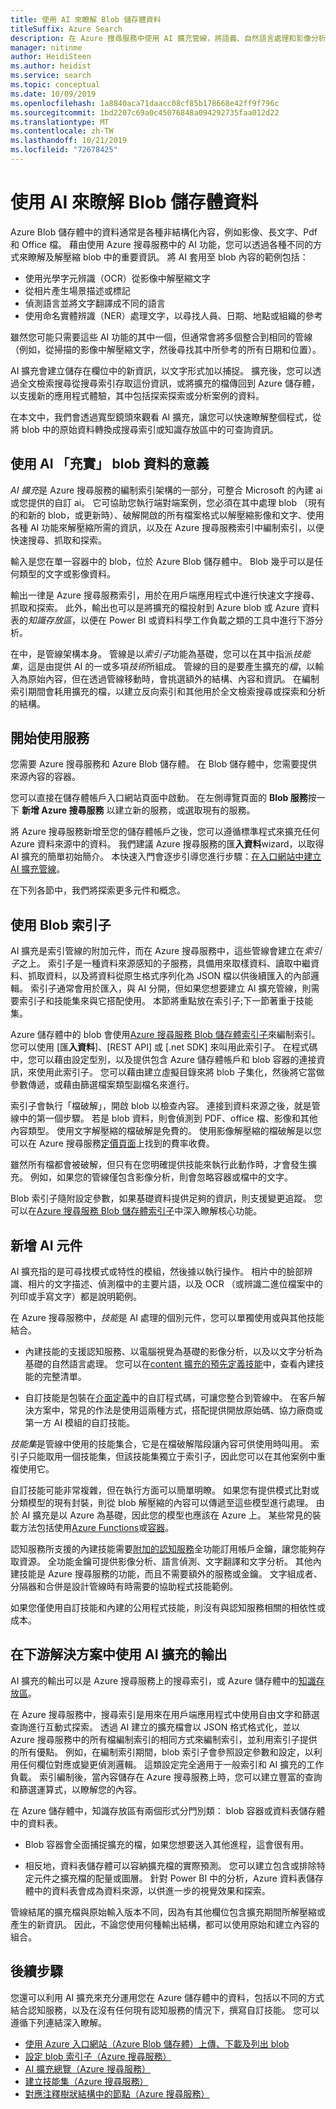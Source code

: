 ```yaml
---
title: 使用 AI 來瞭解 Blob 儲存體資料
titleSuffix: Azure Search
description: 在 Azure 搜尋服務中使用 AI 擴充管線，將語義、自然語言處理和影像分析新增至 Azure blob。
manager: nitinme
author: HeidiSteen
ms.author: heidist
ms.service: search
ms.topic: conceptual
ms.date: 10/09/2019
ms.openlocfilehash: 1a8840aca71daacc08cf85b178668e42ff9f796c
ms.sourcegitcommit: 1bd2207c69a0c45076848a094292735faa012d22
ms.translationtype: MT
ms.contentlocale: zh-TW
ms.lasthandoff: 10/21/2019
ms.locfileid: "72678425"
---
```

# <a name="use-ai-to-understand-blob-storage-data"></a>使用 AI 來瞭解 Blob 儲存體資料

Azure Blob 儲存體中的資料通常是各種非結構化內容，例如影像、長文字、Pdf 和 Office 檔。 藉由使用 Azure 搜尋服務中的 AI 功能，您可以透過各種不同的方式來瞭解及解壓縮 blob 中的重要資訊。 將 AI 套用至 blob 內容的範例包括：

+ 使用光學字元辨識（OCR）從影像中解壓縮文字
+ 從相片產生場景描述或標記
+ 偵測語言並將文字翻譯成不同的語言
+ 使用命名實體辨識（NER）處理文字，以尋找人員、日期、地點或組織的參考 

雖然您可能只需要這些 AI 功能的其中一個，但通常會將多個整合到相同的管線（例如，從掃描的影像中解壓縮文字，然後尋找其中所參考的所有日期和位置）。 

AI 擴充會建立儲存在欄位中的新資訊，以文字形式加以捕捉。 擴充後，您可以透過全文檢索搜尋從搜尋索引存取這份資訊，或將擴充的檔傳回到 Azure 儲存體，以支援新的應用程式體驗，其中包括探索探索或分析案例的資料。 

在本文中，我們會透過寬型鏡頭來觀看 AI 擴充，讓您可以快速瞭解整個程式，從將 blob 中的原始資料轉換成搜尋索引或知識存放區中的可查詢資訊。

## <a name="what-it-means-to-enrich-blob-data-with-ai"></a>使用 AI 「充實」 blob 資料的意義

*AI 擴充*是 Azure 搜尋服務的編制索引架構的一部分，可整合 Microsoft 的內建 ai 或您提供的自訂 ai。 它可協助您執行端對端案例，您必須在其中處理 blob （現有的和新的 blob，或更新時）、破解開啟的所有檔案格式以解壓縮影像和文字、使用各種 AI 功能來解壓縮所需的資訊，以及在 Azure 搜尋服務索引中編制索引，以便快速搜尋、抓取和探索。 

輸入是您在單一容器中的 blob，位於 Azure Blob 儲存體中。 Blob 幾乎可以是任何類型的文字或影像資料。 

輸出一律是 Azure 搜尋服務索引，用於在用戶端應用程式中進行快速文字搜尋、抓取和探索。 此外，輸出也可以是將擴充的檔投射到 Azure blob 或 Azure 資料表的*知識存放區*，以便在 Power BI 或資料科學工作負載之類的工具中進行下游分析。

在中，是管線架構本身。 管線是以*索引子*功能為基礎，您可以在其中指派*技能集*，這是由提供 AI 的一或多項*技術*所組成。 管線的目的是要產生擴充的*檔*，以輸入為原始內容，但在透過管線移動時，會挑選額外的結構、內容和資訊。 在編制索引期間會耗用擴充的檔，以建立反向索引和其他用於全文檢索搜尋或探索和分析的結構。

## <a name="start-with-services"></a>開始使用服務

您需要 Azure 搜尋服務和 Azure Blob 儲存體。 在 Blob 儲存體中，您需要提供來源內容的容器。

您可以直接在儲存體帳戶入口網站頁面中啟動。 在左側導覽頁面的  **Blob 服務**按一下 **新增 Azure 搜尋服務** 以建立新的服務，或選取現有的服務。 

將 Azure 搜尋服務新增至您的儲存體帳戶之後，您可以遵循標準程式來擴充任何 Azure 資料來源中的資料。 我們建議 Azure 搜尋服務的匯**入資料**wizard，以取得 AI 擴充的簡單初始簡介。 本快速入門會逐步引導您進行步驟：[在入口網站中建立 AI 擴充管線](cognitive-search-quickstart-blob.md)。 

在下列各節中，我們將探索更多元件和概念。

## <a name="use-a-blob-indexer"></a>使用 Blob 索引子

AI 擴充是索引管線的附加元件，而在 Azure 搜尋服務中，這些管線會建立在*索引子*之上。 索引子是一種資料來源感知的子服務，具備用來取樣資料、讀取中繼資料、抓取資料，以及將資料從原生格式序列化為 JSON 檔以供後續匯入的內部邏輯。 索引子通常會用於匯入，與 AI 分開，但如果您想要建立 AI 擴充管線，則需要索引子和技能集來與它搭配使用。 本節將重點放在索引子;下一節著重于技能集。

Azure 儲存體中的 blob 會使用[Azure 搜尋服務 Blob 儲存體索引子](search-howto-indexing-azure-blob-storage.md)來編制索引。 您可以使用 [匯**入資料**]、[REST API] 或 [.net SDK] 來叫用此索引子。 在程式碼中，您可以藉由設定型別，以及提供包含 Azure 儲存體帳戶和 blob 容器的連接資訊，來使用此索引子。 您可以藉由建立虛擬目錄來將 blob 子集化，然後將它當做參數傳遞，或藉由篩選檔案類型副檔名來進行。

索引子會執行「檔破解」，開啟 blob 以檢查內容。 連接到資料來源之後，就是管線中的第一個步驟。 若是 blob 資料，則會偵測到 PDF、office 檔、影像和其他內容類型。 使用文字解壓縮的檔破解是免費的。 使用影像解壓縮的檔破解是以您可以在 Azure 搜尋服務[定價頁面](https://azure.microsoft.com/pricing/details/search/)上找到的費率收費。

雖然所有檔都會被破解，但只有在您明確提供技能來執行此動作時，才會發生擴充。 例如，如果您的管線僅包含影像分析，則會忽略容器或檔中的文字。

Blob 索引子隨附設定參數，如果基礎資料提供足夠的資訊，則支援變更追蹤。 您可以在[Azure 搜尋服務 Blob 儲存體索引子](search-howto-indexing-azure-blob-storage.md)中深入瞭解核心功能。

## <a name="add-ai-components"></a>新增 AI 元件

AI 擴充指的是可尋找模式或特性的模組，然後據以執行操作。 相片中的臉部辨識、相片的文字描述、偵測檔中的主要片語，以及 OCR （或辨識二進位檔案中的列印或手寫文字）都是說明範例。

在 Azure 搜尋服務中，*技能*是 AI 處理的個別元件，您可以單獨使用或與其他技能結合。 

+ 內建技能的支援認知服務、以電腦視覺為基礎的影像分析，以及以文字分析為基礎的自然語言處理。 您可以在[content 擴充的預先定義技能](cognitive-search-predefined-skills.md)中，查看內建技能的完整清單。

+ 自訂技能是包裝在[介面定義](cognitive-search-custom-skill-interface.md)中的自訂程式碼，可讓您整合到管線中。 在客戶解決方案中，常見的作法是使用這兩種方式，搭配提供開放原始碼、協力廠商或第一方 AI 模組的自訂技能。

*技能集*是管線中使用的技能集合，它是在檔破解階段讓內容可供使用時叫用。 索引子只能取用一個技能集，但該技能集獨立于索引子，因此您可以在其他案例中重複使用它。

自訂技能可能非常複雜，但在執行方面可以簡單明瞭。 如果您有提供模式比對或分類模型的現有封裝，則從 blob 解壓縮的內容可以傳遞至這些模型進行處理。 由於 AI 擴充是以 Azure 為基礎，因此您的模型也應該在 Azure 上。 某些常見的裝載方法包括使用[Azure Functions](cognitive-search-create-custom-skill-example.md)或[容器](https://github.com/Microsoft/SkillsExtractorCognitiveSearch)。

認知服務所支援的內建技能需要[附加的認知服務](cognitive-search-attach-cognitive-services.md)全功能訂用帳戶金鑰，讓您能夠存取資源。 全功能金鑰可提供影像分析、語言偵測、文字翻譯和文字分析。 其他內建技能是 Azure 搜尋服務的功能，而且不需要額外的服務或金鑰。 文字組成者、分隔器和合併是設計管線時有時需要的協助程式技能範例。

如果您僅使用自訂技能和內建的公用程式技能，則沒有與認知服務相關的相依性或成本。

<!-- ## Order of operations

Now we've covered indexers, content extraction, and skills, we can take a closer look at pipeline mechanisms and order of operations.

A skillset is a composition of one or more skills. When multiple skills are involved, the skillset operates as sequential pipeline, producing dependency graphs, where output from one skill becomes input to another. 

For example, given a large blob of unstructured text, a sample order of operations for text analytics might be as follows:

1. Use Text Splitter to break the blob into smaller parts.
1. Use Language Detection to determine if content is English or another language.
1. Use Text Translator to get all text into a common language.
1. Run Entity Recognition, Key Phrase Extraction, or Sentiment Analysis on chunks of text. In this step, new fields are created and populated. Entities might be location, people, organization, dates. Key phrases are short combinations of words that appear to belong together. Sentiment score is a rating on continuum of negative (0) to positive (1) sentiment.
1. Use Text Merger to reconstitute the document from the smaller chunks. -->

## <a name="consume-ai-enriched-output-in-downstream-solutions"></a>在下游解決方案中使用 AI 擴充的輸出

AI 擴充的輸出可以是 Azure 搜尋服務上的搜尋索引，或 Azure 儲存體中的[知識存放區](knowledge-store-concept-intro.md)。

在 Azure 搜尋服務中，搜尋索引是用來在用戶端應用程式中使用自由文字和篩選查詢進行互動式探索。 透過 AI 建立的擴充檔會以 JSON 格式格式化，並以 Azure 搜尋服務中的所有檔編制索引的相同方式來編制索引，並利用索引子提供的所有優點。 例如，在編制索引期間，blob 索引子會參照設定參數和設定，以利用任何欄位對應或變更偵測邏輯。 這類設定完全適用于一般索引和 AI 擴充的工作負載。 索引編制後，當內容儲存在 Azure 搜尋服務上時，您可以建立豐富的查詢和篩選運算式，以瞭解您的內容。

在 Azure 儲存體中，知識存放區有兩個形式分門別類： blob 容器或資料表儲存體中的資料表。 

+ Blob 容器會全面捕捉擴充的檔，如果您想要送入其他進程，這會很有用。 

+ 相反地，資料表儲存體可以容納擴充檔的實際預測。 您可以建立包含或排除特定元件之擴充檔的配量或圖層。 針對 Power BI 中的分析，Azure 資料表儲存體中的資料表會成為資料來源，以供進一步的視覺效果和探索。

管線結尾的擴充檔與原始輸入版本不同，因為有其他欄位包含擴充期間所解壓縮或產生的新資訊。 因此，不論您使用何種輸出結構，都可以使用原始和建立內容的組合。

## <a name="next-steps"></a>後續步驟

您還可以利用 AI 擴充來充分運用您在 Azure 儲存體中的資料，包括以不同的方式結合認知服務，以及在沒有任何現有認知服務的情況下，撰寫自訂技能。 您可以遵循下列連結深入瞭解。

+ [使用 Azure 入口網站（Azure Blob 儲存體）上傳、下載及列出 blob](https://docs.microsoft.com/azure/storage/blobs/storage-quickstart-blobs-portal)
+ [設定 blob 索引子（Azure 搜尋服務）](search-howto-indexing-azure-blob-storage.md) 
+ [AI 擴充總覽（Azure 搜尋服務）](cognitive-search-concept-intro.md) 
+ [建立技能集（Azure 搜尋服務）](cognitive-search-defining-skillset.md)
+ [對應注釋樹狀結構中的節點（Azure 搜尋服務）](cognitive-search-output-field-mapping.md)
